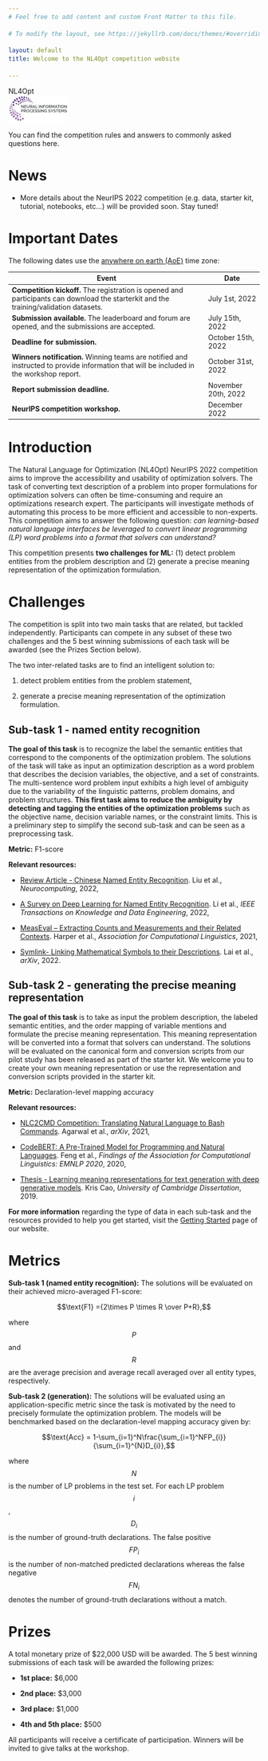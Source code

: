 ```yaml
---
# Feel free to add content and custom Front Matter to this file.

# To modify the layout, see https://jekyllrb.com/docs/themes/#overriding-theme-defaults

layout: default
title: Welcome to the NL4Opt competition website

---
```


<script src="https://polyfill.io/v3/polyfill.min.js?features=es6"></script>

<script id="MathJax-script" async src="https://cdn.jsdelivr.net/npm/mathjax@3/es5/tex-mml-chtml.js"></script>

<div class="page-title"><div class="title">NL4Opt</div><img class="nips-logo" src="figures/NeurIPS_logo.svg"></div>

You can find the competition rules and answers to commonly asked questions here.

# News
* More details about the NeurIPS 2022 competition (e.g. data, starter kit, tutorial, notebooks, etc...) will be provided soon. Stay tuned!

# Important Dates

The following dates use the [anywhere on earth (AoE)](https://www.timeanddate.com/time/zones/aoe) time zone:

| Event                                                                                                                                    | Date                |
| ---------------------------------------------------------------------------------------------------------------------------------------- | ------------------- |
| **Competition kickoff.** The registration is opened and participants can download the starterkit and the training/validation datasets.   | July 1st, 2022      |
| **Submission available.** The leaderboard and forum are opened, and the submissions are accepted.                                        | July 15th, 2022     |
| **Deadline for submission.**                                                                                                             | October 15th, 2022  |
| **Winners notification.** Winning teams are notified and instructed to provide information that will be included in the workshop report. | October 31st, 2022  |
| **Report submission deadline.**                                                                                                          | November 20th, 2022 |
| **NeurIPS competition workshop.**                                                                                                        | December 2022       |

# Introduction

The Natural Language for Optimization (NL4Opt) NeurIPS 2022 competition aims to improve the accessibility and usability of optimization solvers. The task of converting text description of a problem into proper formulations for optimization solvers can often be time-consuming and require an optimizations research expert. The participants will investigate methods of automating this process to be more efficient and accessible to non-experts. This competition aims to answer the following question: *can learning-based natural language interfaces be leveraged to convert linear programming (LP) word problems into a format that solvers can understand?*

This competition presents **two challenges for ML:** (1) detect problem entities from the problem description and (2) generate a precise meaning representation of the optimization formulation.

# Challenges

The competition is split into two main tasks that are related, but tackled independently. Participants can compete in any subset of these two challenges and the 5 best winning submissions of each task will be awarded (see the Prizes Section below).

The two inter-related tasks are to find an intelligent solution to:

1. detect problem entities from the problem statement,

2. generate a precise meaning representation of the optimization formulation.

## Sub-task 1 - named entity recognition

**The goal of this task** is to recognize the label the semantic entities that correspond to the components of the optimization problem. The solutions of the task will take as input an optimization description as a word problem that describes the decision variables, the objective, and a set of constraints. The multi-sentence word problem input exhibits a high level of ambiguity due to the variability of the linguistic patterns, problem domains, and problem structures. **This first task aims to reduce the ambiguity by detecting and tagging the entities of the optimization problems** such as the objective name, decision variable names, or the constraint limits. This is a preliminary step to simplify the second sub-task and can be seen as a preprocessing task.

**Metric:** F1-score

**Relevant resources:**

- [Review Article - Chinese Named Entity Recognition](https://doi.org/10.1016/j.neucom.2021.10.101 "Persistent link using digital object identifier"). Liu et al., *Neurocomputing*, 2022,

- [A Survey on Deep Learning for Named Entity Recognition](https://doi.ieeecomputersociety.org/10.1109/TKDE.2020.2981314). Li et al., *IEEE Transactions on Knowledge and Data Engineering*, 2022,

- [MeasEval – Extracting Counts and Measurements and their Related Contexts](http://dx.doi.org/10.18653/v1/2021.semeval-1.38). Harper et al., *Association for Computational Linguistics*, 2021,

- [Symlink- Linking Mathematical Symbols to their Descriptions](https://arxiv.org/abs/2202.09695). Lai et al., *arXiv*, 2022.

## Sub-task 2 - generating the precise meaning representation

**The goal of this task** is to take as input the problem description, the labeled semantic entities, and the order mapping of variable mentions and formulate the precise meaning representation. This meaning representation will be converted into a format that solvers can understand. The solutions will be evaluated on the canonical form and conversion scripts from our pilot study has been released as part of the starter kit. We welcome you to create your own meaning representation or use the representation and conversion scripts provided in the starter kit.

**Metric:** Declaration-level mapping accuracy

**Relevant resources:**

- [NLC2CMD Competition: Translating Natural Language to Bash Commands](https://arxiv.org/abs/2103.02523). Agarwal et al., *arXiv*, 2021,

- [CodeBERT: A Pre-Trained Model for Programming and Natural Languages](https://aclanthology.org/2020.findings-emnlp.139). Feng et al., *Findings of the Association for Computational Linguistics: EMNLP 2020*, 2020,

- [Thesis - Learning meaning representations for text generation with deep generative models](https://www.repository.cam.ac.uk/handle/1810/305297). Kris Cao, *University of Cambridge Dissertation*, 2019.

**For more information** regarding the type of data in each sub-task and the resources provided to help you get started, visit the [Getting Started](https://nl4opt.github.io/starterkit/) page of our website.

# Metrics

**Sub-task 1 (named entity recognition):** The solutions will be evaluated on their achieved micro-averaged F1-score:

$$\text{F1} ={2\times P \times R \over P+R},$$

where $$P$$ and $$R$$ are the average precision and average recall averaged over all entity types, respectively.

**Sub-task 2 (generation):** The solutions will be evaluated using an application-specific metric since the task is motivated by the need to precisely formulate the optimization problem. The models will be benchmarked based on the declaration-level mapping accuracy given by:

$$\text{Acc} = 1-\sum_{i=1}^N\frac{\sum_{i=1}^NFP_{i}}{\sum_{i=1}^{N}D_{i}},$$

where $$N$$ is the number of LP problems in the test set. For each LP problem $$i$$, $$D_{i}$$ is the number of ground-truth declarations. The false positive $$FP_{i}$$ is the number of non-matched predicted declarations whereas the false negative $$FN_{i}$$ denotes the number of ground-truth declarations without a match.

# Prizes

A total monetary prize of $22,000 USD will be awarded. The 5 best winning submissions of each task will be awarded the following prizes:

- **1st place:** $6,000

- **2nd place:** $3,000

- **3rd place:** $1,000

- **4th and 5th place:** $500

All participants will receive a certificate of participation. Winners will be invited to give talks at the workshop.
